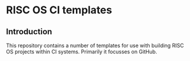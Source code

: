 # RISC OS CI templates

## Introduction

This repository contains a number of templates for use with building RISC OS
projects within CI systems. Primarily it focusses on GitHub.



